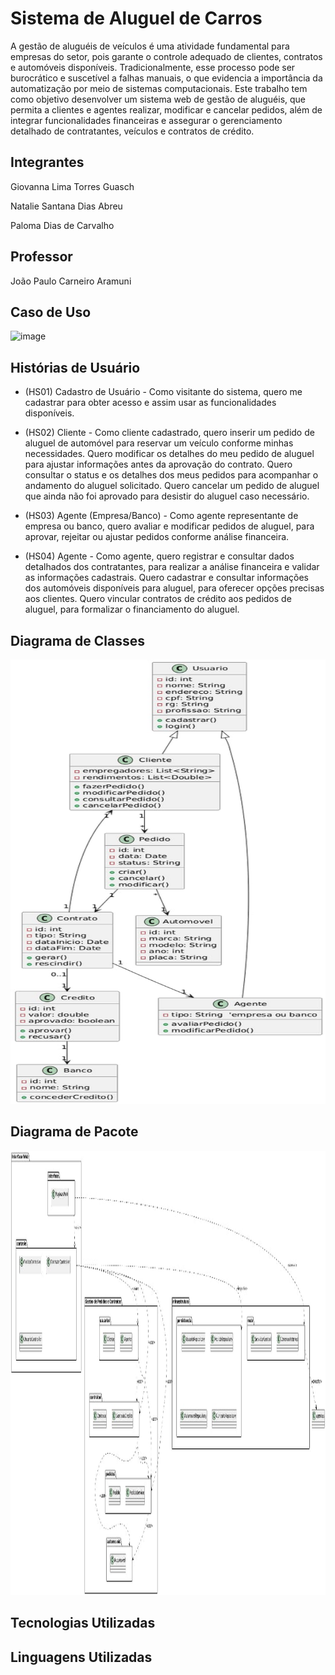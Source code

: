 # Sistema de Aluguel de Carros

A gestão de aluguéis de veículos é uma atividade fundamental para empresas do setor, pois garante o controle adequado de clientes, contratos e automóveis disponíveis. Tradicionalmente, esse processo pode ser burocrático e suscetível a falhas manuais, o que evidencia a importância da automatização por meio de sistemas computacionais. Este trabalho tem como objetivo desenvolver um sistema web de gestão de aluguéis, que permita a clientes e agentes realizar, modificar e cancelar pedidos, além de integrar funcionalidades financeiras e assegurar o gerenciamento detalhado de contratantes, veículos e contratos de crédito.

## Integrantes
Giovanna Lima Torres Guasch

Natalie Santana Dias Abreu

Paloma Dias de Carvalho

## Professor
João Paulo Carneiro Aramuni

## Caso de Uso

<img  alt="image" src="https://github.com/user-attachments/assets/fd940b5e-07cb-45b9-bee5-aa2c117cc1b1" />


## Histórias de Usuário

* (HS01) Cadastro de Usuário - Como visitante do sistema, quero me cadastrar para obter acesso e assim usar as funcionalidades disponíveis.
* (HS02) Cliente - Como cliente cadastrado, quero inserir um pedido de aluguel de automóvel para reservar um veículo conforme minhas necessidades.
                   Quero modificar os detalhes do meu pedido de aluguel para ajustar informações antes da aprovação do contrato.
                   Quero consultar o status e os detalhes dos meus pedidos para acompanhar o andamento do aluguel solicitado.
                   Quero cancelar um pedido de aluguel que ainda não foi aprovado para desistir do aluguel caso necessário.

* (HS03) Agente (Empresa/Banco) - Como agente representante de empresa ou banco, quero avaliar e modificar pedidos de aluguel, para aprovar, rejeitar ou ajustar pedidos conforme análise financeira.

* (HS04) Agente - Como agente, quero registrar e consultar dados detalhados dos contratantes, para realizar a análise financeira e validar as informações cadastrais.
                   Quero cadastrar e consultar informações dos automóveis disponíveis para aluguel, para oferecer opções precisas aos clientes.
                   Quero vincular contratos de crédito aos pedidos de aluguel, para formalizar o financiamento do aluguel.

## Diagrama de Classes
<img width="1047" height="711" alt="image" src="https://github.com/natalie313/Sistema-de-Aluguel-de-Carros/blob/main/01.%20Documenta%C3%A7%C3%A3o/Diagrama%20.jpg" />

## Diagrama de Pacote

<img width="1047" height="711" alt="image" src="https://github.com/natalie313/Sistema-de-Aluguel-de-Carros/blob/main/01.%20Documenta%C3%A7%C3%A3o/Diagrama%20de%20pacotes.jpg" />

## Tecnologias Utilizadas


## Linguagens Utilizadas
